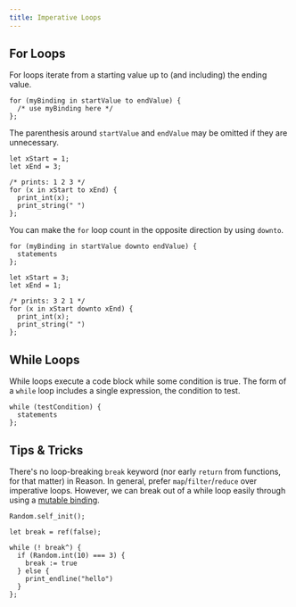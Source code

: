 ```yaml
---
title: Imperative Loops
---
```


## For Loops

For loops iterate from a starting value up to (and including) the ending value.

```reason
for (myBinding in startValue to endValue) {
  /* use myBinding here */
};
```

The parenthesis around `startValue` and `endValue` may be omitted if they are
unnecessary.

```reason
let xStart = 1;
let xEnd = 3;

/* prints: 1 2 3 */
for (x in xStart to xEnd) {
  print_int(x);
  print_string(" ")
};
```

You can make the `for` loop count in the opposite direction by using `downto`.

```reason
for (myBinding in startValue downto endValue) {
  statements
};
```

```reason
let xStart = 3;
let xEnd = 1;

/* prints: 3 2 1 */
for (x in xStart downto xEnd) {
  print_int(x);
  print_string(" ")
};
```

## While Loops

While loops execute a code block while some condition is true. The form of a `while` loop includes a single expression, the condition to test.

```reason
while (testCondition) {
  statements
};
```

## Tips & Tricks

There's no loop-breaking `break` keyword (nor early `return` from functions, for that matter) in Reason. In general, prefer `map`/`filter`/`reduce` over imperative loops. However, we can break out of a while loop easily through using a [mutable binding](mutation.md).

```reason
Random.self_init();

let break = ref(false);

while (! break^) {
  if (Random.int(10) === 3) {
    break := true
  } else {
    print_endline("hello")
  }
};
```

